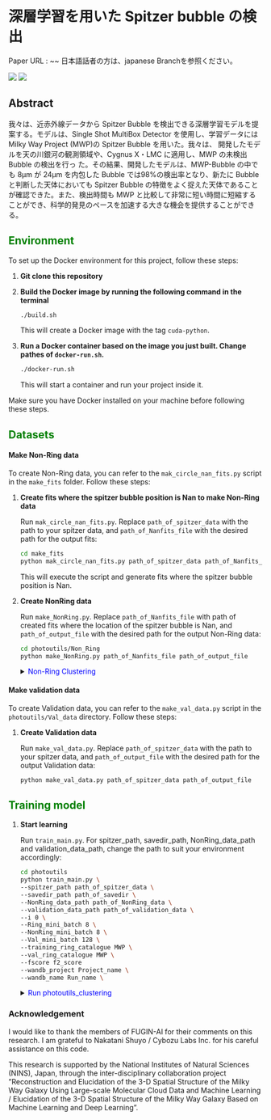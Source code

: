 # 深層学習を用いた Spitzer bubble の検出

Paper URL : ~~
日本語話者の方は、japanese Branchを参照ください。

<p style="display: inline">
  <!-- バックエンドの言語一覧 -->
  <img src="https://img.shields.io/badge/-Python-F2C63C.svg?logo=python&style=for-the-badge">
  <!-- インフラ一覧 -->
  <img src="https://img.shields.io/badge/-Docker-1488C6.svg?logo=docker&style=for-the-badge">
</p>

## Abstract

我々は、近赤外線データから Spitzer Bubble を検出できる深層学習モデルを提案する。モデルは、Single Shot MultiBox Detector を使用し、学習データには Milky Way Project (MWP)の Spitzer Bubble を用いた。我々は、 開発したモデルを天の川銀河の観測領域や、Cygnus X・LMC に適用し、MWP の未検出 Bubble の検出を行っ た。その結果、開発したモデルは、MWP-Bubble の中でも 8μm が 24μm を内包した Bubble では98%の検出率となり、新たに Bubble と判断した天体においても Spitzer Bubble の特徴をよく捉えた天体であることが確認できた。また、検出時間も MWP と比較して非常に短い時間に短縮することができ、科学的発見のペースを加速する大きな機会を提供することができる。



## <span style="color: green; ">Environment</span>
To set up the Docker environment for this project, follow these steps:

1. **Git clone this repository**

2. **Build the Docker image by running the following command in the terminal**

    ```bash
    ./build.sh
    ```

    This will create a Docker image with the tag `cuda-python`.

3. **Run a Docker container based on the image you just built. Change pathes of `docker-run.sh`.**

    ```bash
    ./docker-run.sh
    ```

    This will start a container and run your project inside it.

Make sure you have Docker installed on your machine before following these steps.

## <span style="color: green; ">Datasets</span>

#### Make Non-Ring data
To create Non-Ring data, you can refer to the `mak_circle_nan_fits.py` script in the `make_fits` folder. Follow these steps:

1. **Create fits where the spitzer bubble position is Nan to make Non-Ring data**

    Run `mak_circle_nan_fits.py`. Replace `path_of_spitzer_data` with the path to your spitzer data, and `path_of_Nanfits_file` with the desired path for the output fits:

    ```bash
    cd make_fits
    python mak_circle_nan_fits.py path_of_spitzer_data path_of_Nanfits_file
    ```
    This will execute the script and generate fits where the spitzer bubble position is Nan.

2. **Create NonRing data**

    Run `make_NonRing.py`. Replace `path_of_Nanfits_file` with path of created fits where the location of the spitzer bubble is Nan, and `path_of_output_file` with the desired path for the output Non-Ring data:

    ```bash
    cd photoutils/Non_Ring
    python make_NonRing.py path_of_Nanfits_file path_of_output_file
    ```

    <details><summary> <span style="color: blue; ">Non-Ring Clustering</span></summary>

    1. **Copy the NonRing data**

        Start by making a copy of the Non-Ring data you created above. This is to ensure that the original data remains unchanged during the clustering process. You can do this using a command like:

        ```bash
        cp -r /path/to/original/Non_Ring /path/to/copy/Non_Ring
        ```

    2. **NonRing clustering**

        Run the clustering.py script to perform clustering on the Non-Ring data:

        ```python
        python clustering.py class_num model_version /path/to/copy/Non_Ring
        ```
    </details>

#### Make validation data

To create Validation data, you can refer to the `make_val_data.py` script in the `photoutils/Val_data` directory. Follow these steps:

1. **Create Validation data**

    Run `make_val_data.py`. Replace `path_of_spitzer_data` with the path to your spitzer data, and `path_of_output_file` with the desired path for the output Validation data:
    ```bash
    python make_val_data.py path_of_spitzer_data path_of_output_file
    ```


## <span style="color: green; ">Training model</span>

1. **Start learning**

    Run `train_main.py`. For spitzer_path, savedir_path, NonRing_data_path and validation_data_path, change the path to suit your environment accordingly:

    ```bash
    cd photoutils
    python train_main.py \
    --spitzer_path path_of_spitzer_data \
    --savedir_path path_of_savedir \
    --NonRing_data_path path_of_NonRing_data \
    --validation_data_path path_of_validation_data \
    --i 0 \
    --Ring_mini_batch 8 \
    --NonRing_mini_batch 8 \
    --Val_mini_batch 128 \
    --training_ring_catalogue MWP \
    --val_ring_catalogue MWP \
    --fscore f2_score
    --wandb_project Project_name \
    --wandb_name Run_name \
    ```

    <details><summary> <span style="color: blue; ">Run photoutils_clustering</span></summary>

    if you run `photoutils_clustering` script, follow these steps:

    1. **Run train_main.py in the `photoutils_clustering`**:

        Replace `class_num` with the determined number of classes. `NonRing_remove_class_list` and `NonRing_aug_num` are also replaced with a predetermined value:

        ```bash
        cd photoutils_clustering
        python train_main.py \
        --spitzer_path path_of_spitzer_data \
        --savedir_path path_of_savedir \
        --NonRing_data_path path_of_NonRing_data \
        --validation_data_path path_of_validation_data \
        --i 0 \
        --Ring_mini_batch 8 \
        --NonRing_mini_batch 8 \
        --Val_mini_batch 128 \
        --training_ring_catalogue MWP \
        --val_ring_catalogue MWP \
        --fscore f2_score
        --wandb_project Project_name \
        --wandb_name Run_name \
        --NonRing_class_num 10 \
        --NonRing_remove_class_list 5 9 \
        --NonRing_aug_num 1 1 1 1 1 0 1 1 1 0
        ```

        **Note**: Before executing the command, the clustered Non-Ring must be formed.

    </details>

### Acknowledgement
I would like to thank the members of FUGIN-AI for their comments on this research. I am grateful to Nakatani Shuyo / Cybozu Labs Inc. for his careful assistance on this code.

This research is supported by the National Institutes of Natural Sciences (NINS), Japan, through the inter-disciplinary collaboration project ”Reconstruction and Elucidation of the 3-D Spatial Structure of the Milky Way Galaxy Using Large-scale Molecular Cloud Data and Machine Learning / Elucidation of the 3-D Spatial Structure of the Milky Way Galaxy Based on Machine Learning and Deep Learning”.
